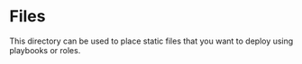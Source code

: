 # Files

This directory can be used to place static files that you want to deploy using
playbooks or roles.
